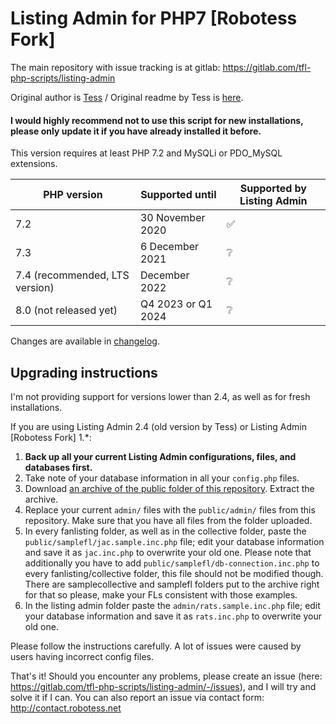 # Listing Admin for PHP7 [Robotess Fork]

The main repository with issue tracking is at gitlab: https://gitlab.com/tfl-php-scripts/listing-admin

Original author is [Tess](http://scripts.wyngs.net) / Original readme by Tess is [here](readme.txt).

#### I would highly recommend not to use this script for new installations, please only update it if you have already installed it before.

This version requires at least PHP 7.2 and MySQLi or PDO_MySQL extensions.

| PHP version | Supported until | Supported by Listing Admin |
|------------------------------------------|--------------------|-------------------------|
| 7.2 | 30 November 2020 | :white_check_mark: |
| 7.3 | 6 December 2021 | :grey_question: |
| 7.4 (recommended, LTS version) | December 2022 | :grey_question: |
| 8.0 (not released yet) | Q4 2023 or Q1 2024 | :grey_question: |

Changes are available in [changelog](CHANGELOG.md).

## Upgrading instructions

I'm not providing support for versions lower than 2.4, as well as for fresh installations.

If you are using Listing Admin 2.4 (old version by Tess) or Listing Admin [Robotess Fork] 1.*:

1. **Back up all your current Listing Admin configurations, files, and databases first.**
2. Take note of your database information in all your `config.php` files.
3. Download [an archive of the public folder of this repository](https://gitlab.com/tfl-php-scripts/listing-admin/-/archive/master/listing-admin-master.zip?path=public). Extract the archive.
4. Replace your current `admin/` files with the `public/admin/` files from this repository. Make sure that you have all files from the folder uploaded.
5. In every fanlisting folder, as well as in the collective folder, paste the `public/samplefl/jac.sample.inc.php` file; edit your database information and save it as `jac.inc.php` to overwrite your old one. Please note that additionally you have to add `public/samplefl/db-connection.inc.php` to every fanlisting/collective folder, this file should not be modified though. There are samplecollective and samplefl folders put to the archive right for that so please, make your FLs consistent with those examples.  
6. In the listing admin folder paste the `admin/rats.sample.inc.php` file; edit your database information and save it as `rats.inc.php` to overwrite your old one. 

Please follow the instructions carefully. A lot of issues were caused by users having incorrect config files.

That's it! Should you encounter any problems, please create an issue (here: https://gitlab.com/tfl-php-scripts/listing-admin/-/issues), and I will try and solve it if I can. You can also report an issue via contact form: http://contact.robotess.net
